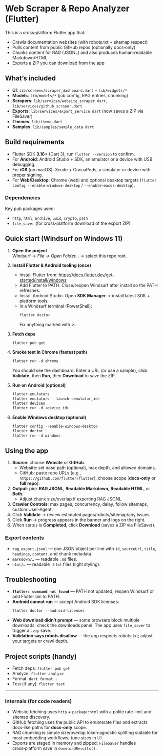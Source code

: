 # Web Scraper & Repo Analyzer (Flutter)

This is a cross‑platform Flutter app that:
- Crawls documentation websites (with robots.txt + sitemap respect)
- Pulls content from public GitHub repos (optionally docs‑only)
- Chunks content for RAG (JSONL) and also produces human‑readable Markdown/HTML
- Exports a ZIP you can download from the app

## What’s included
- **UI**: `lib/screens/scraper_dashboard.dart` + `lib/widgets/*`
- **Models**: `lib/models/*` (job config, RAG entries, chunking)
- **Scrapers**: `lib/services/website_scraper.dart`, `lib/services/github_scraper.dart`
- **Exports**: `lib/services/export_service.dart` (now saves a ZIP via FileSaver)
- **Themes**: `lib/theme.dart`
- **Samples**: `lib/samples/sample_data.dart`

## Build requirements
- Flutter SDK **3.16+** (Dart 3); run `flutter --version` to confirm.
- For **Android**: Android Studio + SDK, an emulator or a device with USB debugging.
- For **iOS** (on macOS): Xcode + CocoaPods, a simulator or device with proper signing.
- For **Web/Desktop**: Chrome (web) and optional desktop targets (`flutter config --enable-windows-desktop` / `--enable-macos-desktop`).

### Dependencies
Key pub packages used:
- `http`, `html`, `archive`, `uuid`, `crypto`, `path`
- `file_saver` (for cross‑platform download of the export ZIP)

## Quick start (Windsurf on Windows 11)
1. **Open the project**  
   Windsurf → *File → Open Folder…* → select this repo root.

2. **Install Flutter & Android tooling (once)**  
   - Install Flutter from: https://docs.flutter.dev/get-started/install/windows  
   - Add Flutter to PATH. Close/reopen Windsurf after install so the PATH refreshes.
   - Install Android Studio. Open **SDK Manager** → install latest SDK + platform tools.
   - In a Windsurf terminal (PowerShell):
     ```powershell
     flutter doctor
     ```
     Fix anything marked with ✗.

3. **Fetch deps**
   ```powershell
   flutter pub get
   ```

4. **Smoke test in Chrome (fastest path)**
   ```powershell
   flutter run -d chrome
   ```
   You should see the dashboard. Enter a URL (or use a sample), click **Validate**, then **Run**, then **Download** to save the ZIP.

5. **Run on Android (optional)**
   ```powershell
   flutter emulators
   flutter emulators --launch <emulator_id>
   flutter devices
   flutter run -d <device_id>
   ```

6. **Enable Windows desktop (optional)**
   ```powershell
   flutter config --enable-windows-desktop
   flutter doctor
   flutter run -d windows
   ```

## Using the app
1. **Source**: choose **Website** or **GitHub**.  
   - Website: set base path (optional), max depth, and allowed domains.  
   - GitHub: paste repo URLs (e.g., `https://github.com/flutter/flutter`), choose scope (**docs‑only** or **full repo**).
2. **Output**: pick **RAG JSONL**, **Readable Markdown**, **Readable HTML**, or **Both**.  
   - Adjust chunk size/overlap if exporting RAG JSONL.
3. **Crawler Controls**: max pages, concurrency, delay, follow sitemaps, custom User‑Agent.
4. Click **Validate** → review estimated pages/robots/sitemap/any issues.  
5. Click **Run** → progress appears in the banner and logs on the right.  
6. When status is **Completed**, click **Download** (saves a ZIP via FileSaver).

### Export contents
- `rag_export.jsonl` — one JSON object per line with `id`, `sourceUrl`, `title`, `headings`, `content`, and chunk metadata.
- `markdown/…` — readable `.md` files.
- `html/…` — readable `.html` files (light styling).

## Troubleshooting
- **`flutter: command not found`** — PATH not updated; reopen Windsurf or add Flutter bin to PATH.
- **Android cannot run** — accept Android SDK licenses:
  ```powershell
  flutter doctor --android-licenses
  ```
- **Web download didn’t prompt** — some browsers block multiple downloads; check the downloads panel. The app uses `file_saver` to trigger a `.zip` save.
- **Validation says robots disallow** — the app respects robots.txt; adjust your targets or crawl depth.

## Project scripts (handy)
- Fetch deps: `flutter pub get`
- Analyze: `flutter analyze`
- Format: `dart format .`
- Test (if any): `flutter test`

---

### Internals (for code readers)
- Website fetching uses `http` + `package:html` with a polite rate‑limit and sitemap discovery.
- GitHub fetching uses the public API to enumerate files and extracts docs‑like paths for **docs‑only** scope.
- RAG chunking is simple size/overlap token‑agnostic splitting suitable for most embedding workflows; tune sizes in UI.
- Exports are staged in memory and zipped; `FileSaver` handles cross‑platform save in `downloadResults()`.

